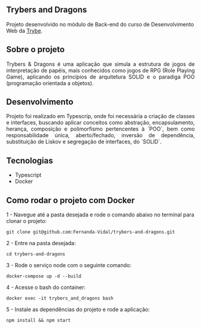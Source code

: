 ## Trybers and Dragons

Projeto desenvolvido no módulo de Back-end do curso de Desenvolvimento Web da [Trybe](https://www.betrybe.com/). 

## Sobre o projeto

<div align="justify">
Trybers & Dragons é uma aplicação que simula a estrutura de jogos de interpretação de papéis, mais conhecidos como jogos de RPG (Role Playing Game), aplicando os princípios de arquitetura SOLID e o paradiga POO (programação orientada a objetos).
</div>

## Desenvolvimento 

<div align="justify">
Projeto foi realizado em Typescrip, onde foi necessária a criação de classes e interfaces, buscando aplicar conceitos como abstração, encapsulamento, herança, composição e polimorfismo pertencentes à `POO`, bem como responsabilidade única, aberto/fechado, inversão de dependência, substituição de Liskov e segregação de interfaces, do `SOLID`.
</div>

## Tecnologias

* Typescript
* Docker

## Como rodar o projeto com Docker

1 - Navegue até a pasta desejada e rode o comando abaixo no terminal para clonar o projeto:

`git clone git@github.com:Fernanda-Vidal/trybers-and-dragons.git`

2 - Entre na pasta desejada:

`cd trybers-and-dragons`

3 - Rode o serviço node com o seguinte comando:

`docker-compose up -d --build`

4 - Acesse o bash do container:

`docker exec -it trybers_and_dragons bash`

5 - Instale as dependências do projeto e rode a aplicação:

`npm install && npm start`

